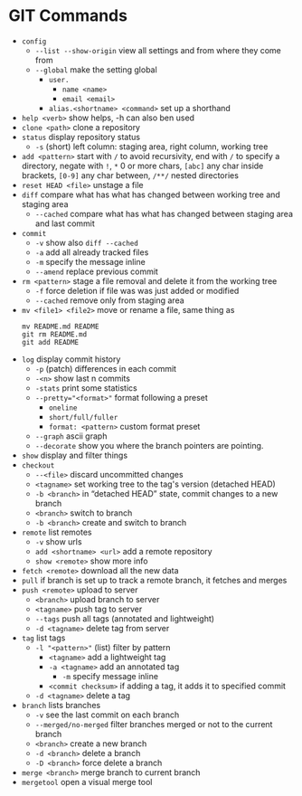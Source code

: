 # GIT Commands

* `config`
  * `--list --show-origin` view all settings and from where they come from
  * `--global` make the setting global
    * `user.`
      * `name <name>`
      * `email <email>`
    * `alias.<shortname> <command>` set up a shorthand
* `help <verb>` show helps, -h can also ben used
* `clone <path>` clone a repository
* `status` display repository status
  * `-s` (short) left column: staging area, right column, working tree
* `add <pattern>` start with `/` to avoid recursivity, end with `/` to specify a directory, negate with `!`, `*` 0 or more chars, `[abc]` any char inside brackets, `[0-9]` any char between, `/**/` nested directories
* `reset HEAD <file>` unstage a file
* `diff` compare what has what has changed between working tree and staging area
  * `--cached` compare what has what has changed between staging area and last commit
* `commit`
  * `-v` show also `diff --cached`
  * `-a` add all already tracked files
  * `-m` specify the message inline
  * `--amend` replace previous commit
* `rm <pattern>` stage a file removal and delete it from the working tree
  * `-f` force deletion if file was was just added or modified
  * `--cached` remove only from staging area
* `mv <file1> <file2>` move or rename a file, same thing as
  ```
  mv README.md README  
  git rm README.md
  git add README
  ```
* `log` display commit history
  * `-p` (patch) differences in each commit
  * `-<n>` show last n commits
  * `-stats` print some statistics
  * `--pretty="<format>"` format following a preset
    * `oneline`
    * `short/full/fuller`
    * `format: <pattern>` custom format preset
  * `--graph` ascii graph
  * `--decorate` show you where the branch pointers are pointing.
* `show` display and filter things
* `checkout`
  * `--<file>` discard uncommitted changes
  * `<tagname>` set working tree to the tag's version (detached HEAD)
  * `-b <branch>` in “detached HEAD” state, commit changes to a new branch
  * `<branch>` switch to branch
  * `-b <branch>` create and switch to branch
* `remote` list remotes
  * `-v` show urls
  * `add <shortname> <url>` add a remote repository
  * `show <remote>` show more info
* `fetch <remote>` download all the new data
* `pull` if branch is set up to track a remote branch, it fetches and merges
* `push <remote>` upload to server
  * `<branch>` upload branch to server
  * `<tagname>` push tag to server
  * `--tags` push all tags (annotated and lightweight)
  * `-d <tagname>` delete tag from server
* `tag` list tags
  * `-l "<pattern>"` (list) filter by pattern
    * `<tagname>` add a lightweight tag
    * `-a <tagname>` add an annotated tag
      * `-m` specify message inline
    * `<commit checksum>` if adding a tag, it adds it to specified commit
  * `-d <tagname>` delete a tag
* `branch` lists branches
  * `-v` see the last commit on each branch
  * `--merged/no-merged` filter branches merged or not to the current branch
  * `<branch>` create a new branch
  * `-d <branch>` delete a branch
  * `-D <branch>` force delete a branch
* `merge <branch>` merge branch to current branch
* `mergetool` open a visual merge tool